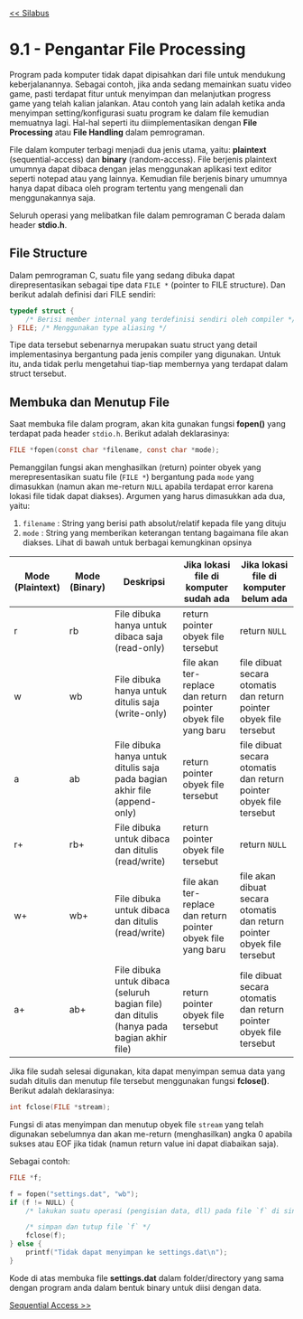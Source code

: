 [<< Silabus](../silabus.md)

# 9.1 - Pengantar File Processing

Program pada komputer tidak dapat dipisahkan dari file untuk mendukung keberjalanannya. Sebagai contoh, jika anda sedang memainkan suatu video game, pasti terdapat fitur untuk menyimpan dan melanjutkan progress game yang telah kalian jalankan. Atau contoh yang lain adalah ketika anda menyimpan setting/konfigurasi suatu program ke dalam file kemudian memuatnya lagi. Hal-hal seperti itu diimplementasikan dengan **File Processing** atau **File Handling** dalam pemrograman.

File dalam komputer terbagi menjadi dua jenis utama, yaitu: **plaintext** (sequential-access) dan **binary** (random-access). File berjenis plaintext umumnya dapat dibaca dengan jelas menggunakan aplikasi text editor seperti notepad atau yang lainnya. Kemudian file berjenis binary umumnya hanya dapat dibaca oleh program tertentu yang mengenali dan menggunakannya saja.

Seluruh operasi yang melibatkan file dalam pemrograman C berada dalam header **stdio.h**.

## File Structure

Dalam pemrograman C, suatu file yang sedang dibuka dapat direpresentasikan sebagai tipe data `FILE *` (pointer to FILE structure). Dan berikut adalah definisi dari FILE sendiri:
```c
typedef struct {
    /* Berisi member internal yang terdefinisi sendiri oleh compiler */
} FILE; /* Menggunakan type aliasing */
```

Tipe data tersebut sebenarnya merupakan suatu struct yang detail implementasinya bergantung pada jenis compiler yang digunakan. Untuk itu, anda tidak perlu mengetahui tiap-tiap membernya yang terdapat dalam struct tersebut.

## Membuka dan Menutup File

Saat membuka file dalam program, akan kita gunakan fungsi **fopen()** yang terdapat pada header `stdio.h`. Berikut adalah deklarasinya:
```c
FILE *fopen(const char *filename, const char *mode);
```

Pemanggilan fungsi akan menghasilkan (return) pointer obyek yang merepresentasikan suatu file (`FILE *`) bergantung pada `mode` yang dimasukkan (namun akan me-return `NULL` apabila terdapat error karena lokasi file tidak dapat diakses). Argumen yang harus dimasukkan ada dua, yaitu:

1. `filename` : String yang berisi path absolut/relatif kepada file yang dituju
2. `mode` : String yang memberikan keterangan tentang bagaimana file akan diakses. Lihat di bawah untuk berbagai kemungkinan opsinya

| Mode (Plaintext) | Mode (Binary) | Deskripsi                                                                                 | Jika lokasi file di komputer sudah ada                        | Jika lokasi file di komputer belum ada                                  |
| ---------------- | ------------- | ----------------------------------------------------------------------------------------- | ------------------------------------------------------------- | ----------------------------------------------------------------------- |
| r                | rb            | File dibuka hanya untuk dibaca saja (read-only)                                           | return pointer obyek file tersebut                            | return `NULL`                                                           |
| w                | wb            | File dibuka hanya untuk ditulis saja (write-only)                                         | file akan ter-replace dan return pointer obyek file yang baru | file dibuat secara otomatis dan return pointer obyek file tersebut      |
| a                | ab            | File dibuka hanya untuk ditulis saja pada bagian akhir file (append-only)                 | return pointer obyek file tersebut                            | file dibuat secara otomatis dan return pointer obyek file tersebut      |
| r+               | rb+           | File dibuka untuk dibaca dan ditulis (read/write)                                         | return pointer obyek file tersebut                            | return `NULL`                                                           |
| w+               | wb+           | File dibuka untuk dibaca dan ditulis (read/write)                                         | file akan ter-replace dan return pointer obyek file yang baru | file akan dibuat secara otomatis dan return pointer obyek file tersebut |
| a+               | ab+           | File dibuka untuk dibaca (seluruh bagian file) dan ditulis (hanya pada bagian akhir file) | return pointer obyek file tersebut                            | file dibuat secara otomatis dan return pointer obyek file tersebut      |

Jika file sudah selesai digunakan, kita dapat menyimpan semua data yang sudah ditulis dan menutup file tersebut menggunakan fungsi **fclose()**. Berikut adalah deklarasinya:
```c
int fclose(FILE *stream);
```
Fungsi di atas menyimpan dan menutup obyek file `stream` yang telah digunakan sebelumnya dan akan me-return (menghasilkan) angka 0 apabila sukses atau EOF jika tidak (namun return value ini dapat diabaikan saja).

Sebagai contoh:
```c
FILE *f;

f = fopen("settings.dat", "wb");
if (f != NULL) {
    /* lakukan suatu operasi (pengisian data, dll) pada file `f` di sini */

    /* simpan dan tutup file `f` */
    fclose(f);
} else {
    printf("Tidak dapat menyimpan ke settings.dat\n");
}
```

Kode di atas membuka file **settings.dat** dalam folder/directory yang sama dengan program anda dalam bentuk binary untuk diisi dengan data.

[Sequential Access >>](2-SequentialAccess.md)